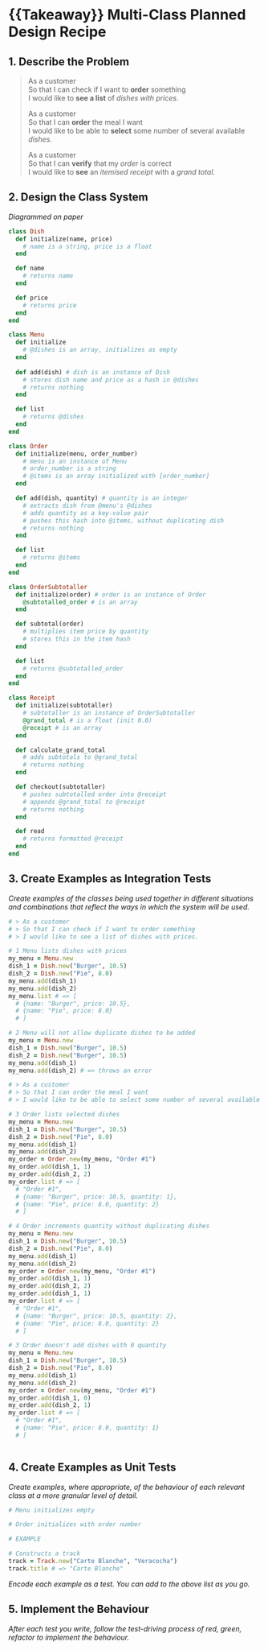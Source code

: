 # {{Takeaway}} Multi-Class Planned Design Recipe

## 1. Describe the Problem

> As a customer  
> So that I can check if I want to **order** something  
> I would like to **see a list** of *dishes with prices*.  
>   
> As a customer  
> So that I can **order** the meal I want  
> I would like to be able to **select** some number of several available *dishes*.  
>  
> As a customer  
> So that I can **verify** that my *order* is correct  
> I would like to **see** an *itemised receipt* with a *grand total*.  

## 2. Design the Class System

*Diagrammed on paper*

```ruby
class Dish
  def initialize(name, price)
    # name is a string, price is a float
  end

  def name
    # returns name
  end

  def price
    # returns price
  end
end

class Menu
  def initialize
    # @dishes is an array, initializes as empty
  end
  
  def add(dish) # dish is an instance of Dish
    # stores dish name and price as a hash in @dishes
    # returns nothing
  end

  def list
    # returns @dishes
  end
end

class Order
  def initialize(menu, order_number) 
    # menu is an instance of Menu
    # order_number is a string
    # @items is an array initialized with [order_number]
  end

  def add(dish, quantity) # quantity is an integer
    # extracts dish from @menu's @dishes
    # adds quantity as a key-value pair
    # pushes this hash into @items, without duplicating dish
    # returns nothing
  end

  def list
    # returns @items
  end
end

class OrderSubtotaller
  def initialize(order) # order is an instance of Order
    @subtotalled_order # is an array
  end

  def subtotal(order)
    # multiplies item price by quantity
    # stores this in the item hash
  end

  def list
    # returns @subtotalled_order
  end
end

class Receipt
  def initialize(subtotaller) 
    # subtotaller is an instance of OrderSubtotaller
    @grand_total # is a float (init 0.0)
    @receipt # is an array
  end

  def calculate_grand_total
    # adds subtotals to @grand_total
    # returns nothing
  end

  def checkout(subtotaller)
    # pushes subtotalled order into @receipt
    # appends @grand_total to @receipt
    # returns nothing
  end

  def read
    # returns formatted @receipt
  end
end
```

## 3. Create Examples as Integration Tests

_Create examples of the classes being used together in different situations and
combinations that reflect the ways in which the system will be used._

```ruby
# > As a customer  
# > So that I can check if I want to order something  
# > I would like to see a list of dishes with prices.  

# 1 Menu lists dishes with prices 
my_menu = Menu.new
dish_1 = Dish.new("Burger", 10.5)
dish_2 = Dish.new("Pie", 8.0)
my_menu.add(dish_1)
my_menu.add(dish_2)
my_menu.list # => [
  # {name: "Burger", price: 10.5},
  # {name: "Pie", price: 8.0}
  # ]

# 2 Menu will not allow duplicate dishes to be added
my_menu = Menu.new
dish_1 = Dish.new("Burger", 10.5)
dish_2 = Dish.new("Burger", 10.5)
my_menu.add(dish_1)
my_menu.add(dish_2) # => throws an error

# > As a customer  
# > So that I can order the meal I want  
# > I would like to be able to select some number of several available dishes.  

# 3 Order lists selected dishes
my_menu = Menu.new
dish_1 = Dish.new("Burger", 10.5)
dish_2 = Dish.new("Pie", 8.0)
my_menu.add(dish_1)
my_menu.add(dish_2)
my_order = Order.new(my_menu, "Order #1")
my_order.add(dish_1, 1)
my_order.add(dish_2, 2)
my_order.list # => [
  # "Order #1", 
  # {name: "Burger", price: 10.5, quantity: 1},
  # {name: "Pie", price: 8.0, quantity: 2}
  # ]

# 4 Order increments quantity without duplicating dishes 
my_menu = Menu.new
dish_1 = Dish.new("Burger", 10.5)
dish_2 = Dish.new("Pie", 8.0)
my_menu.add(dish_1)
my_menu.add(dish_2)
my_order = Order.new(my_menu, "Order #1")
my_order.add(dish_1, 1)
my_order.add(dish_2, 2)
my_order.add(dish_1, 1)
my_order.list # => [
  # "Order #1", 
  # {name: "Burger", price: 10.5, quantity: 2},
  # {name: "Pie", price: 8.0, quantity: 2}
  # ]

# 3 Order doesn't add dishes with 0 quantity
my_menu = Menu.new
dish_1 = Dish.new("Burger", 10.5)
dish_2 = Dish.new("Pie", 8.0)
my_menu.add(dish_1)
my_menu.add(dish_2)
my_order = Order.new(my_menu, "Order #1")
my_order.add(dish_1, 0)
my_order.add(dish_2, 1)
my_order.list # => [
  # "Order #1", 
  # {name: "Pie", price: 8.0, quantity: 1}
  # ]



```

## 4. Create Examples as Unit Tests

_Create examples, where appropriate, of the behaviour of each relevant class at
a more granular level of detail._

```ruby
# Menu initializes empty

# Order initializes with order number


```



```ruby
# EXAMPLE

# Constructs a track
track = Track.new("Carte Blanche", "Veracocha")
track.title # => "Carte Blanche"
```

_Encode each example as a test. You can add to the above list as you go._

## 5. Implement the Behaviour

_After each test you write, follow the test-driving process of red, green,
refactor to implement the behaviour._
